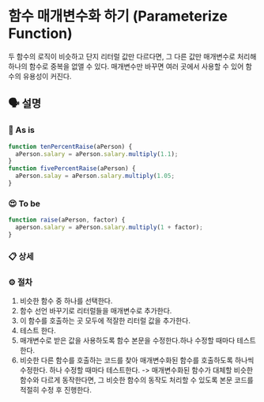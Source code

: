 # 함수 매개변수화 하기 (Parameterize Function)

두 함수의 로직이 비슷하고 단지 리터럴 값만 다르다면, 그 다른 값만 매개변수로 처리해 하나의 함수로 중복을 없앨 수 있다.
매개변수만 바꾸면 여러 곳에서 사용할 수 있어 함수의 유용성이 커진다.

## 🗣 설명

### 🧐 As is

```js
function tenPercentRaise(aPerson) {
  aPerson.salary = aPerson.salary.multiply(1.1);
}
function fivePercentRaise(aPerson) {
  aPerson.salay = aPerson.salary.multiply(1.05;
}
```

### 😍 To be

```js
function raise(aPerson, factor) {
  aperson.salary = aPerson.salary.multiply(1 + factor);
}
```

### 📋 상세

### ⚙️ 절차

1. 비슷한 함수 중 하나를 선택한다.
2. 함수 선언 바꾸기로 리터럴들을 매개변수로 추가한다.
3. 이 함수를 호출하는 곳 모두에 적잘한 리터럴 값을 추가한다.
4. 테스트 한다.
5. 매개변수로 받은 값을 사용하도록 함수 본문을 수정한다.하나 수정할 때마다 테스트한다.
6. 비슷한 다른 함수를 호출하는 코드를 찾아 매개변수화된 함수를 호출하도록 하나씩 수정한다. 하나 수정할 때마다 테스트한다.
   -> 매개변수화된 함수가 대체할 비슷한 함수와 다르게 동작한다면, 그 비슷한 함수의 동작도 처리할 수 있도록 본문 코드를 적절히 수정 후 진행한다.
